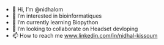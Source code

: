 - 👋 Hi, I’m @nidhalom
- 👀 I’m interested in bioinformatiques
- 🌱 I’m currently learning Biopython
- 💞️ I’m looking to collaborate on Headset devloping
- 📫 How to reach me www.linkedin.com/in/nidhal-kissoum

<!---
nidhalom/nidhalom is a ✨ special ✨ repository because its `README.md` (this file) appears on your GitHub profile.
You can click the Preview link to take a look at your changes.
--->
